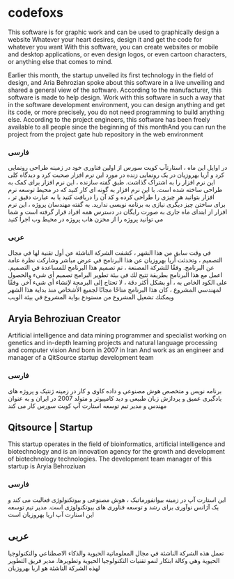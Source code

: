 # codefoxs
This software is for graphic work and can be used to graphically design a website Whatever your heart desires, design it and get the code for whatever you want With this software, you can create websites or mobile and desktop applications, or even design logos, or even cartoon characters, or anything else that comes to mind.

Earlier this month, the startup unveiled its first technology in the field of design, and Aria Behrozian spoke about this software in a live unveiling and shared a general view of the software.
According to the manufacturer, this software is made to help design. Work with this software in such a way that in the software development environment, you can design anything and get its code, or more precisely, you do not need programming to build anything else.
According to the project engineers, this software has been freely available to all people since the beginning of this monthAnd you can run the project from the project gate hub repository in the web environment


### فارسی
در اوایل این ماه ، استارتآپ کویت سورس از اولین فناوری خود در زمینه طراحی رونمایی کرد و آریا بهروزیان در یک رونمایی زنده در مورد این نرم افزار صحبت کرد و دیدگاه کلی این نرم افزار را به اشتراک گذاشت.
طبق گفته سازنده ، این نرم افزار برای کمک به طراحی ساخته شده است. با این نرم افزار به گونه ای کار کنید که در محیط توسعه نرم افزار بتوانید هر چیزی را طراحی کرده و کد آن را دریافت کنید یا به عبارت دقیق تر ، برای ساختن چیز دیگری نیازی به برنامه نویسی ندارید.
به گفته مهندسان پروژه ، این نرم افزار از ابتدای ماه جاری به صورت رایگان در دسترس همه افراد قرار گرفته است و شما می توانید پروژه را از مخزن هاب پروژه در محیط وب اجرا
کنید

### عربی
في وقت سابق من هذا الشهر ، كشفت الشركة الناشئة عن أول تقنية لها في مجال التصميم ، وتحدثت أريا بهروزيان عن هذا البرنامج في عرض مباشر وشاركت نظرة عامة عن البرنامج. وفقًا للشركة المصنعة ، تم تصميم هذا البرنامج للمساعدة في التصميم. اعمل مع هذا البرنامج بطريقة تتيح لك في بيئة تطوير البرامج تصميم أي شيء والحصول على الكود الخاص به ، أو بشكل أكثر دقة ، لا تحتاج إلى البرمجة لإنشاء أي شيء آخر. وفقًا لمهندسي المشروع ، كان هذا البرنامج متاحًا مجانًا لجميع الأشخاص منذ بداية هذا الشهر ويمكنك تشغيل المشروع من مستودع بوابة المشروع في بيئة الويب



## Aryia Behroziuan Creator
Artificial intelligence and data mining programmer and specialist working on genetics and in-depth learning projects and natural language processing and computer vision And 
born in 2007 in Iran And work as an engineer and manager of a QitSource startup development team

### فارسی
برنامه نویس و متخصص هوش مصنوعی و داده کاوی و کار در زمینه ژنتیک و پروژه های یادگیری عمیق و پردازش زبان طبیعی و دید کامپیوتر و
متولد 2007 در ایران و به عنوان مهندس و مدیر تیم توسعه استارت آپ کویت سورس کار می کند


## Qitsource | Startup
This startup operates in the field of bioinformatics, artificial intelligence and biotechnology and is an innovation agency for the growth and development of biotechnology technologies. The development team manager of this startup is Aryia Behroziuan

### فارسی
این استارت آپ در زمینه بیوانفورماتیک ، هوش مصنوعی و بیوتکنولوژی فعالیت می کند و یک آژانس نوآوری برای رشد و توسعه فناوری های بیوتکنولوژی است. مدیر تیم توسعه این استارت آپ اریا بهروزیان است

## عربی
تعمل هذه الشركة الناشئة في مجال المعلوماتية الحيوية والذكاء الاصطناعي والتكنولوجيا الحيوية وهي وكالة ابتكار لنمو تقنيات التكنولوجيا الحيوية وتطويرها. مدير فريق التطوير لهذه الشركة الناشئة هو اریا بهروزیان




